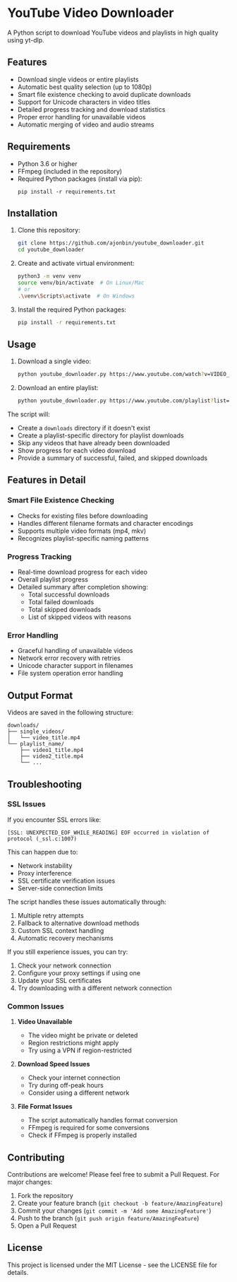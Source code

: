 # YouTube Video Downloader

A Python script to download YouTube videos and playlists in high quality using yt-dlp.

## Features

- Download single videos or entire playlists
- Automatic best quality selection (up to 1080p)
- Smart file existence checking to avoid duplicate downloads
- Support for Unicode characters in video titles
- Detailed progress tracking and download statistics
- Proper error handling for unavailable videos
- Automatic merging of video and audio streams

## Requirements

- Python 3.6 or higher
- FFmpeg (included in the repository)
- Required Python packages (install via pip):
  ```
  pip install -r requirements.txt
  ```

## Installation

1. Clone this repository:
   ```bash
   git clone https://github.com/ajonbin/youtube_downloader.git
   cd youtube_downloader
   ```

2. Create and activate virtual environment:
   ```bash
   python3 -m venv venv
   source venv/bin/activate  # On Linux/Mac
   # or
   .\venv\Scripts\activate  # On Windows
   ```

3. Install the required Python packages:
   ```bash
   pip install -r requirements.txt
   ```

## Usage

1. Download a single video:
   ```bash
   python youtube_downloader.py https://www.youtube.com/watch?v=VIDEO_ID
   ```

2. Download an entire playlist:
   ```bash
   python youtube_downloader.py https://www.youtube.com/playlist?list=PLAYLIST_ID
   ```

The script will:
- Create a `downloads` directory if it doesn't exist
- Create a playlist-specific directory for playlist downloads
- Skip any videos that have already been downloaded
- Show progress for each video download
- Provide a summary of successful, failed, and skipped downloads

## Features in Detail

### Smart File Existence Checking
- Checks for existing files before downloading
- Handles different filename formats and character encodings
- Supports multiple video formats (mp4, mkv)
- Recognizes playlist-specific naming patterns

### Progress Tracking
- Real-time download progress for each video
- Overall playlist progress
- Detailed summary after completion showing:
  - Total successful downloads
  - Total failed downloads
  - Total skipped downloads
  - List of skipped videos with reasons

### Error Handling
- Graceful handling of unavailable videos
- Network error recovery with retries
- Unicode character support in filenames
- File system operation error handling

## Output Format

Videos are saved in the following structure:
```
downloads/
├── single_videos/
│   └── video_title.mp4
└── playlist_name/
    ├── video1_title.mp4
    ├── video2_title.mp4
    └── ...
```

## Troubleshooting

### SSL Issues
If you encounter SSL errors like:
```
[SSL: UNEXPECTED_EOF_WHILE_READING] EOF occurred in violation of protocol (_ssl.c:1007)
```

This can happen due to:
- Network instability
- Proxy interference
- SSL certificate verification issues
- Server-side connection limits

The script handles these issues automatically through:
1. Multiple retry attempts
2. Fallback to alternative download methods
3. Custom SSL context handling
4. Automatic recovery mechanisms

If you still experience issues, you can try:
1. Check your network connection
2. Configure your proxy settings if using one
3. Update your SSL certificates
4. Try downloading with a different network connection

### Common Issues

1. **Video Unavailable**
   - The video might be private or deleted
   - Region restrictions might apply
   - Try using a VPN if region-restricted

2. **Download Speed Issues**
   - Check your internet connection
   - Try during off-peak hours
   - Consider using a different network

3. **File Format Issues**
   - The script automatically handles format conversion
   - FFmpeg is required for some conversions
   - Check if FFmpeg is properly installed

## Contributing

Contributions are welcome! Please feel free to submit a Pull Request. For major changes:

1. Fork the repository
2. Create your feature branch (`git checkout -b feature/AmazingFeature`)
3. Commit your changes (`git commit -m 'Add some AmazingFeature'`)
4. Push to the branch (`git push origin feature/AmazingFeature`)
5. Open a Pull Request

## License

This project is licensed under the MIT License - see the LICENSE file for details.
